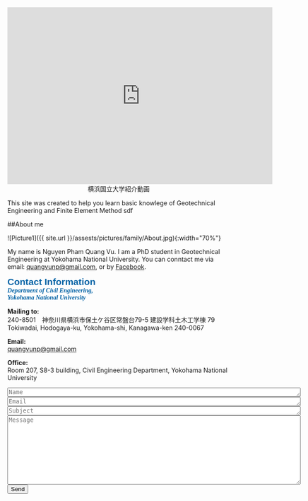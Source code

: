 
<div style="text-align:center;">
<iframe width="600" height = "400" src="https://www.youtube.com/watch?v=NqMJVSZzdek" frameborder="0" allowfullscreen></iframe>
<div class="thecap">横浜国立大学紹介動画</div>
</div>

This site was created to help you learn basic knowlege of Geotechnical Engineering and Finite Element Method
sdf

##About me

![Picture1]({{ site.url }}/assests/pictures/family/About.jpg){:width="70%"}

My name is Nguyen Pham Quang Vu. I am a PhD student in Geotechnical Engineering at Yokohama National University. You can conntact me via email: quangvunp@gmail.com, or by [Facebook]("https://www.facebook.com/quangvu.np"). 


<span style="color: #0362a5; font-family: Arial; font-size: 1.5em;">**Contact Information**</span> <br />
<span style="color: #0362a5; font-family: Time News Roman; font-size: 1.0em;">
***Department of Civil Engineering, <br />
Yokohama National University***
</span>

**Mailing to:**<br />
240-8501 神奈川県横浜市保土ケ谷区常盤台79-5
建設学科土木工学棟 79 Tokiwadai, Hodogaya-ku, Yokohama-shi, Kanagawa-ken 240-0067

**Email:** <br />
quangvunp@gmail.com

**Office:**<br />
Room 207, S8-3 building, Civil Engineering Department, Yokohama National University


<form action="https://formspree.io/quangvunp@gmail.com"
     method="POST">
    <textarea placeholder = "Name" class="form-control" id="textarea" name="name" rows = "1" cols ="80"></textarea>
    <textarea placeholder = "Email" class="form-control" id="textarea" name="email" rows = "1" cols ="80"></textarea>
    <textarea placeholder = "Subject" class="form-control" id="textarea" name="subject" rows = "1" cols ="80"></textarea>
    <textarea placeholder = "Message" class="form-control" id="textarea" name="message" rows = "10" cols ="80"></textarea><br />
   <input type="submit" value="Send">
</form>

